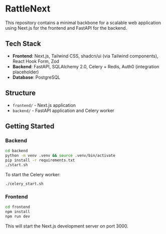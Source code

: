 # RattleNext

This repository contains a minimal backbone for a scalable web application using Next.js for the frontend and FastAPI for the backend.

## Tech Stack

- **Frontend**: Next.js, Tailwind CSS, shadcn/ui (via Tailwind components), React Hook Form, Zod
- **Backend**: FastAPI, SQLAlchemy 2.0, Celery + Redis, Auth0 (integration placeholder)
- **Database**: PostgreSQL

## Structure

- `frontend/` - Next.js application
- `backend/` - FastAPI application and Celery worker

## Getting Started

### Backend

```bash
cd backend
python -m venv .venv && source .venv/bin/activate
pip install -r requirements.txt
./start.sh
```

To start the Celery worker:

```bash
./celery_start.sh
```

### Frontend

```bash
cd frontend
npm install
npm run dev
```

This will start the Next.js development server on port 3000.
